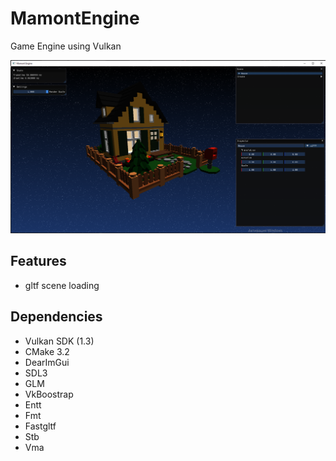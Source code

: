 # MamontEngine
 Game Engine using Vulkan

<img alt="Preview" src="Engine.PNG" />

## Features
- gltf scene loading

## Dependencies
- Vulkan SDK (1.3)
- CMake 3.2
- DearImGui
- SDL3
- GLM
- VkBoostrap
- Entt
- Fmt
- Fastgltf
- Stb
- Vma
